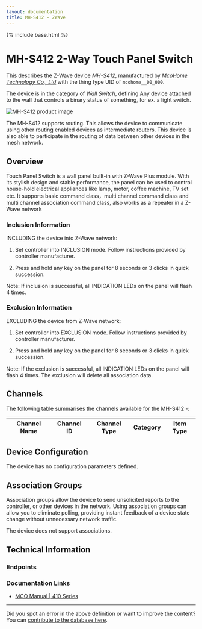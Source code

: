 ```yaml
---
layout: documentation
title: MH-S412 - ZWave
---
```


{% include base.html %}

# MH-S412 2-Way Touch Panel Switch
This describes the Z-Wave device *MH-S412*, manufactured by *[McoHome Technology Co., Ltd](http://www.mcohome.com/)* with the thing type UID of ```mcohome__00_000```.

The device is in the category of *Wall Switch*, defining Any device attached to the wall that controls a binary status of something, for ex. a light switch.

![MH-S412 product image](https://www.cd-jackson.com/zwave_device_uploads/1129/1129_default.jpg)


The MH-S412 supports routing. This allows the device to communicate using other routing enabled devices as intermediate routers.  This device is also able to participate in the routing of data between other devices in the mesh network.

## Overview

Touch Panel Switch is a wall panel built-in with Z-Wave Plus module. With its stylish design and stable performance, the panel can be used to control house-hold electrical appliances like lamp, motor, coffee machine, TV set etc. It supports basic command class，multi channel command class and multi channel association command class, also works as a repeater in a Z-Wave network

### Inclusion Information

INCLUDING the device into Z-Wave network:

1. Set controller into INCLUSION mode. Follow instructions provided by controller manufacturer.

2. Press and hold any key on the panel for 8 seconds or 3 clicks in quick succession.

Note: If inclusion is successful, all INDICATION LEDs on the panel will flash 4 times. 

### Exclusion Information

EXCLUDING the device from Z-Wave network:

1. Set controller into EXCLUSION mode. Follow instructions provided by controller manufacturer.

2. Press and hold any key on the panel for 8 seconds or 3 clicks in quick succession.

Note: If the exclusion is successful, all INDICATION LEDs on the panel will flash 4 times. The exclusion will delete all association data.

## Channels

The following table summarises the channels available for the MH-S412 -:

| Channel Name | Channel ID | Channel Type | Category | Item Type |
|--------------|------------|--------------|----------|-----------|



## Device Configuration

The device has no configuration parameters defined.

## Association Groups

Association groups allow the device to send unsolicited reports to the controller, or other devices in the network. Using association groups can allow you to eliminate polling, providing instant feedback of a device state change without unnecessary network traffic.

The device does not support associations.
## Technical Information

### Endpoints


### Documentation Links

* [MCO Manual | 410 Series ](https://www.cd-jackson.com/zwave_device_uploads/1129/z-wave-mco-touch-panel-switch-two-load-gen5-user-manual-1.pdf)

---

Did you spot an error in the above definition or want to improve the content?
You can [contribute to the database here](http://www.cd-jackson.com/index.php/zwave/zwave-device-database/zwave-device-list/devicesummary/1129).

